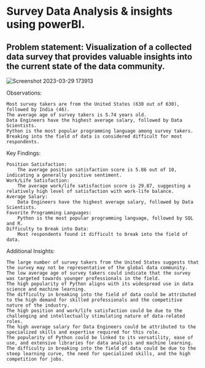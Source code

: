 # Survey Data Analysis & insights using powerBI.
## Problem statement: Visualization of a collected data survey that provides valuable insights into the current state of the data community.

![Screenshot 2023-03-29 173913](https://github.com/user-attachments/assets/461b4690-94f3-42fb-a2c8-ef08f490b4ba)


Observations:

    Most survey takers are from the United States (630 out of 630), followed by India (46).
    The average age of survey takers is 5.74 years old.
    Data Engineers have the highest average salary, followed by Data Scientists.
    Python is the most popular programming language among survey takers.
    Breaking into the field of data is considered difficult for most respondents.

Key Findings:

    Position Satisfaction:
        The average position satisfaction score is 5.86 out of 10, indicating a generally positive sentiment.
    Work/Life Satisfaction:
        The average work/life satisfaction score is 29.87, suggesting a relatively high level of satisfaction with work-life balance.
    Average Salary:
        Data Engineers have the highest average salary, followed by Data Scientists.
    Favorite Programming Languages:
        Python is the most popular programming language, followed by SQL and R.
    Difficulty to Break into Data:
        Most respondents found it difficult to break into the field of data.

Additional Insights:

    The large number of survey takers from the United States suggests that the survey may not be representative of the global data community.
    The low average age of survey takers could indicate that the survey was targeted towards younger professionals in the field.
    The high popularity of Python aligns with its widespread use in data science and machine learning.
    The difficulty in breaking into the field of data could be attributed to the high demand for skilled professionals and the competitive nature of the industry.
    The high position and work/life satisfaction could be due to the challenging and intellectually stimulating nature of data-related roles.
    The high average salary for Data Engineers could be attributed to the specialized skills and expertise required for this role.
    The popularity of Python could be linked to its versatility, ease of use, and extensive libraries for data analysis and machine learning.
    The difficulty in breaking into the field of data could be due to the steep learning curve, the need for specialized skills, and the high competition for jobs.

